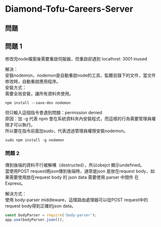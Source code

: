 # Diamond-Tofu-Careers-Server


## 問題

## 問題 1

修改完node檔案後需要重啟伺服器，但重啟卻遇到 localhost: 3001 inused     

解決：   
安裝nodemon，nodemon是自動重啟node的工具，監聽目錄下的文件，當文件修改時，自動重啟應用程序。   
安裝方式：   
需要全局安裝，讓所有資料夾使用。    
```
npm install --save-dev nodemon
```
但只輸入這個指令會遇到問題：permission denied  
原因：加 -g 代表 npm 會在系統資料夾內安裝程式，而這樣的行為需要管理員權限才可以執行。   
所以要在指令前面加sudo，代表透過管理員權限安裝nodemon。   

```
sudo npm install -g nodemon
```

### 問題 2
傳到後端的資料不行被解構（destructed），所以obejct 顯示undefined。    
當使用POST request將json傳到後端時，通常是json 是放在request body，如果需要使用放在request body 的 json data 需要使用 parser 中間件 在Express。    

解決方式：   
使用 body-parser middleware，這樣路由處理器可以從POST request中的request body得到正確的json data。   
```javascript
const bodyParser = require('body-parser');
app.use(bodyParser.json());
```
